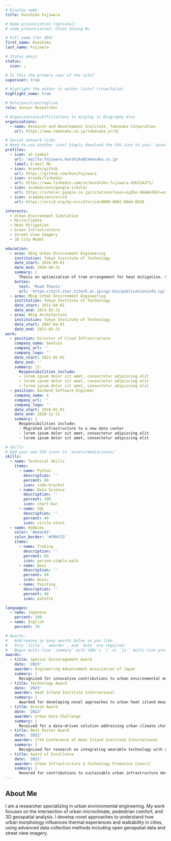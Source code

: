 ```yaml
---
# Display name
title: Kunihiko Fujiwara

# Name pronunciation (optional)
# name_pronunciation: Chien Shiung Wu

# Full name (for SEO)
first_name: Kunihiko
last_name: Fujiwara

# Status emoji
status:
  icon: ☕️

# Is this the primary user of the site?
superuser: true

# Highlight the author in author lists? (true/false)
highlight_name: true

# Role/position/tagline
role: Senior Researcher

# Organizations/Affiliations to display in Biography blox
organizations:
  - name: Research and Development Institute, Takenaka Corporation
    url: https://www.takenaka.co.jp/takenaka_e/rd/

# Social network links
# Need to use another icon? Simply download the SVG icon to your `assets/media/icons/` folder.
profiles:
  - icon: at-symbol
    url: 'mailto:fujiwara.kunihiko@takenaka.co.jp'
    label: E-mail Me
  - icon: brands/github
    url: https://github.com/kunifujiwara
  - icon: brands/linkedin
    url: https://www.linkedin.com/in/kunihiko-fujiwara-45b514271/
  - icon: academicons/google-scholar
    url: https://scholar.google.co.jp/citations?user=iqZke-8AAAAJ&hl=en
  - icon: academicons/orcid
    url: https://orcid.org/my-orcid?orcid=0000-0002-8044-8838

interests:
  - Urban Environment Simulation
  - Microclimate
  - Heat Mitigation
  - Green Infrastructure
  - Street View Imagery
  - 3D City Model

education:
  - area: DEng Urban Environment Engineering
    institution: Tokyo Institute of Technology
    date_start: 2016-09-01
    date_end: 2020-08-31
    summary: |
      Thesis on optimization of tree arrangement for heat mitigation. Supervised by [Prof Takashi Asawa](http://www.hy.depe.titech.ac.jp/). 
    button:
      text: 'Read Thesis'
      url: 'https://t2r2.star.titech.ac.jp/cgi-bin/publicationinfo.cgi?q_publication_content_number=CTT100830981'
  - area: MEng Urban Environment Engineering
    institution: Tokyo Institute of Technology
    date_start: 2011-04-01
    date_end: 2013-03-31
  - area: BEng Architecture
    institution: Tokyo Institute of Technology
    date_start: 2007-04-01
    date_end: 2011-03-31
work:
  - position: Director of Cloud Infrastructure
    company_name: GenCoin
    company_url: ''
    company_logo: ''
    date_start: 2021-01-01
    date_end: ''
    summary: |2-
      Responsibilities include:
      - lorem ipsum dolor sit amet, consectetur adipiscing elit
      - lorem ipsum dolor sit amet, consectetur adipiscing elit
      - lorem ipsum dolor sit amet, consectetur adipiscing elit
  - position: Backend Software Engineer
    company_name: X
    company_url: ''
    company_logo: ''
    date_start: 2016-01-01
    date_end: 2020-12-31
    summary: |
      Responsibilities include:
      - Migrated infrastructure to a new data center
      - lorem ipsum dolor sit amet, consectetur adipiscing elit
      - lorem ipsum dolor sit amet, consectetur adipiscing elit

# Skills
# Add your own SVG icons to `assets/media/icons/`
skills:
  - name: Technical Skills
    items:
      - name: Python
        description: ''
        percent: 80
        icon: code-bracket
      - name: Data Science
        description: ''
        percent: 100
        icon: chart-bar
      - name: SQL
        description: ''
        percent: 40
        icon: circle-stack
  - name: Hobbies
    color: '#eeac02'
    color_border: '#f0bf23'
    items:
      - name: Treking
        description: ''
        percent: 60
        icon: person-simple-walk
      - name: Bass
        description: ''
        percent: 50
        icon: music
      - name: Painting
        description: ''
        percent: 40
        icon: palette

languages:
  - name: Japanese
    percent: 100
  - name: English
    percent: 70

# Awards.
#   Add/remove as many awards below as you like.
#   Only `title`, `awarder`, and `date` are required.
#   Begin multi-line `summary` with YAML's `|` or `|2-` multi-line prefix and indent 2 spaces below.
awards:
  - title: Special Encouragement Award
    date: '2023'
    awarder: Engineering Advancement Association of Japan
    summary: |
      Recognized for innovative contributions to urban environmental monitoring and analysis.
  - title: Technology Award
    date: '2023'
    awarder: Heat Island Institute International
    summary: |
      Awarded for developing novel approaches to urban heat island measurement and mitigation strategies.
  - title: Bronze Award
    date: '2023'
    awarder: Urban Data Challenge
    summary: |
      Received for a data-driven solution addressing urban climate challenges using digital twin technology.
  - title: Best Poster Award
    date: '2022'
    awarder: 17th Conference of Heat Island Institute International
    summary: |
      Recognized for research on integrating wearable technology with urban digital twins for pedestrian comfort analysis.
  - title: Award of Excellence
    date: '2021'
    awarder: Urban Infrastructure & Technology Promotion Council
    summary: |
      Honored for contributions to sustainable urban infrastructure development through innovative data collection methods.
---
```


## About Me

I am a researcher specializing in urban environmental engineering. My work focuses on the intersection of urban microclimate, pedestrian comfort, and 3D geospatial analysis. I develop novel approaches to understand how urban morphology influences thermal experiences and walkability in cities, using advanced data collection methods including open geospatial data and street view imagery.
